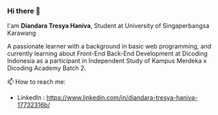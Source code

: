 ### Hi there 👋

I'am **Diandara Tresya Haniva**, Student at University of Singaperbangsa Karawang

A passionate learner with a background in basic web programming, and currently learning about Front-End Back-End Development at Dicoding Indonesia as a participant in Independent Study of Kampus Merdeka x Dicoding Academy Batch 2.

📫 How to reach me: 
- LinkedIn : https://www.linkedin.com/in/diandara-tresya-haniva-17732316b/
<!--
**adarahaniv16/adarahaniv16** is a ✨ _special_ ✨ repository because its `README.md` (this file) appears on your GitHub profile.

Here are some ideas to get you started:

- 🔭 I’m currently working on ...
- 🌱 I’m currently learning ...
- 👯 I’m looking to collaborate on ...
- 🤔 I’m looking for help with ...
- 💬 Ask me about ...
- 📫 How to reach me: ...
- 😄 Pronouns: ...
- ⚡ Fun fact: ...
-->
